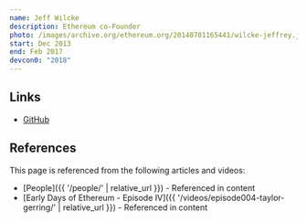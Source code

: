 ```yaml
---
name: Jeff Wilcke
description: Ethereum co-Founder
photo: /images/archive.org/ethereum.org/20140701165441/wilcke-jeffrey.jpg
start: Dec 2013
end: Feb 2017
devcon0: "2018"
---
```


## Links

- [GitHub](https://github.com/obscuren)

## References

This page is referenced from the following articles and videos:

- [People]({{ '/people/' | relative_url }}) - Referenced in content
- [Early Days of Ethereum - Episode IV]({{ '/videos/episode004-taylor-gerring/' | relative_url }}) - Referenced in content
